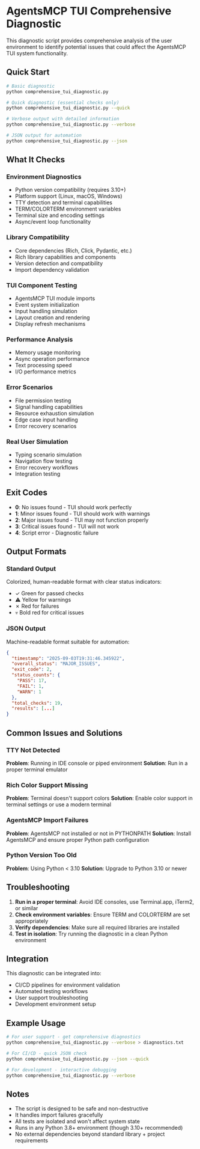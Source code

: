 # AgentsMCP TUI Comprehensive Diagnostic

This diagnostic script provides comprehensive analysis of the user environment to identify potential issues that could affect the AgentsMCP TUI system functionality.

## Quick Start

```bash
# Basic diagnostic
python comprehensive_tui_diagnostic.py

# Quick diagnostic (essential checks only)
python comprehensive_tui_diagnostic.py --quick

# Verbose output with detailed information
python comprehensive_tui_diagnostic.py --verbose

# JSON output for automation
python comprehensive_tui_diagnostic.py --json
```

## What It Checks

### Environment Diagnostics
- Python version compatibility (requires 3.10+)
- Platform support (Linux, macOS, Windows)
- TTY detection and terminal capabilities
- TERM/COLORTERM environment variables
- Terminal size and encoding settings
- Async/event loop functionality

### Library Compatibility
- Core dependencies (Rich, Click, Pydantic, etc.)
- Rich library capabilities and components
- Version detection and compatibility
- Import dependency validation

### TUI Component Testing
- AgentsMCP TUI module imports
- Event system initialization
- Input handling simulation
- Layout creation and rendering
- Display refresh mechanisms

### Performance Analysis
- Memory usage monitoring
- Async operation performance
- Text processing speed
- I/O performance metrics

### Error Scenarios
- File permission testing
- Signal handling capabilities
- Resource exhaustion simulation
- Edge case input handling
- Error recovery scenarios

### Real User Simulation
- Typing scenario simulation
- Navigation flow testing
- Error recovery workflows
- Integration testing

## Exit Codes

- **0**: No issues found - TUI should work perfectly
- **1**: Minor issues found - TUI should work with warnings
- **2**: Major issues found - TUI may not function properly
- **3**: Critical issues found - TUI will not work
- **4**: Script error - Diagnostic failure

## Output Formats

### Standard Output
Colorized, human-readable format with clear status indicators:
- ✓ Green for passed checks
- ⚠ Yellow for warnings
- ✗ Red for failures
- 💀 Bold red for critical issues

### JSON Output
Machine-readable format suitable for automation:
```json
{
  "timestamp": "2025-09-03T19:31:46.345922",
  "overall_status": "MAJOR_ISSUES",
  "exit_code": 2,
  "status_counts": {
    "PASS": 17,
    "FAIL": 1,
    "WARN": 1
  },
  "total_checks": 19,
  "results": [...]
}
```

## Common Issues and Solutions

### TTY Not Detected
**Problem**: Running in IDE console or piped environment
**Solution**: Run in a proper terminal emulator

### Rich Color Support Missing
**Problem**: Terminal doesn't support colors
**Solution**: Enable color support in terminal settings or use a modern terminal

### AgentsMCP Import Failures
**Problem**: AgentsMCP not installed or not in PYTHONPATH
**Solution**: Install AgentsMCP and ensure proper Python path configuration

### Python Version Too Old
**Problem**: Using Python < 3.10
**Solution**: Upgrade to Python 3.10 or newer

## Troubleshooting

1. **Run in a proper terminal**: Avoid IDE consoles, use Terminal.app, iTerm2, or similar
2. **Check environment variables**: Ensure TERM and COLORTERM are set appropriately
3. **Verify dependencies**: Make sure all required libraries are installed
4. **Test in isolation**: Try running the diagnostic in a clean Python environment

## Integration

This diagnostic can be integrated into:
- CI/CD pipelines for environment validation
- Automated testing workflows
- User support troubleshooting
- Development environment setup

## Example Usage

```bash
# For user support - get comprehensive diagnostics
python comprehensive_tui_diagnostic.py --verbose > diagnostics.txt

# For CI/CD - quick JSON check
python comprehensive_tui_diagnostic.py --json --quick

# For development - interactive debugging
python comprehensive_tui_diagnostic.py --verbose
```

## Notes

- The script is designed to be safe and non-destructive
- It handles import failures gracefully
- All tests are isolated and won't affect system state
- Runs in any Python 3.8+ environment (though 3.10+ recommended)
- No external dependencies beyond standard library + project requirements